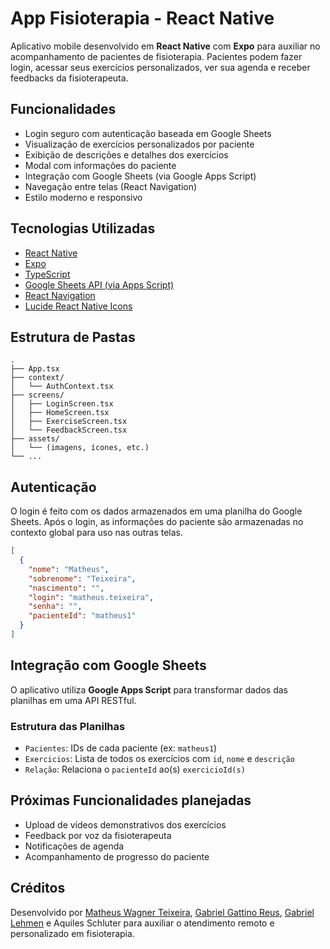 # App Fisioterapia - React Native

Aplicativo mobile desenvolvido em **React Native** com **Expo** para auxiliar no acompanhamento de pacientes de fisioterapia. Pacientes podem fazer login, acessar seus exercícios personalizados, ver sua agenda e receber feedbacks da fisioterapeuta.

## Funcionalidades

- Login seguro com autenticação baseada em Google Sheets
- Visualização de exercícios personalizados por paciente
- Exibição de descrições e detalhes dos exercícios
- Modal com informações do paciente
- Integração com Google Sheets (via Google Apps Script)
- Navegação entre telas (React Navigation)
- Estilo moderno e responsivo

## Tecnologias Utilizadas

- [React Native](https://reactnative.dev/)
- [Expo](https://expo.dev/)
- [TypeScript](https://www.typescriptlang.org/)
- [Google Sheets API (via Apps Script)](https://developers.google.com/apps-script)
- [React Navigation](https://reactnavigation.org/)
- [Lucide React Native Icons](https://lucide.dev/)

## Estrutura de Pastas

```
.
├── App.tsx
├── context/
│   └── AuthContext.tsx
├── screens/
│   ├── LoginScreen.tsx
│   ├── HomeScreen.tsx
│   ├── ExerciseScreen.tsx
│   └── FeedbackScreen.tsx
├── assets/
│   └── (imagens, ícones, etc.)
└── ...
```

## Autenticação

O login é feito com os dados armazenados em uma planilha do Google Sheets. Após o login, as informações do paciente são armazenadas no contexto global para uso nas outras telas.

```json
[
  {
    "nome": "Matheus",
    "sobrenome": "Teixeira",
    "nascimento": "",
    "login": "matheus.teixeira",
    "senha": "",
    "pacienteId": "matheus1"
  }
]
```

## Integração com Google Sheets

O aplicativo utiliza **Google Apps Script** para transformar dados das planilhas em uma API RESTful.

### Estrutura das Planilhas

- `Pacientes`: IDs de cada paciente (ex: `matheus1`)
- `Exercicios`: Lista de todos os exercícios com `id`, `nome` e `descrição`
- `Relação`: Relaciona o `pacienteId` ao(s) `exercicioId(s)`

## Próximas Funcionalidades planejadas

- Upload de vídeos demonstrativos dos exercícios
- Feedback por voz da fisioterapeuta
- Notificações de agenda
- Acompanhamento de progresso do paciente

## Créditos

Desenvolvido por [Matheus Wagner Teixeira](https://github.com/theus1n), [Gabriel Gattino Reus](https://github.com/ggattino), [Gabriel Lehmen](https://github.com/glehmen) e Aquiles Schluter para auxiliar o atendimento remoto e personalizado em fisioterapia.
